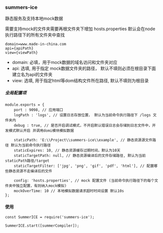 ### summers-ice
静态服务及支持本地mock数据

需要支持mock的文件夹需要再根文件夹下增加 hosts.properties
默认会在node执行路径下的所有文件夹中查找

````
domain=www.made-in-china.com
api={apiPath}
view={viewPath}
````

- domain: 必填，用于mock数据的域名访问和文件夹对应
- api: 选填, 用于指定 mock数据文件夹的路径， 默认不填则必须在根目录下面建立名为api的文件夹
- view: 选填, 用于指定html等dom结构文件所在路径, 默认不填则为根目录


##### 全局配置项

````
module.exports = {
    port : 9098, // 应用端口
    logPath : 'logs', // 设置日志存放位置， 默认为当前命令执行路径下 /logs 文件夹内
    debug : true, // 是否开启调试模式，不开启默认错误日志会存储到日志文件中，开发模式默认开启 并调用domi模块模拟数据

    staticPath: 'E:\\Project\\summers-ice\\example', // 静态资源源文件路径 默认为当前命令执行路径
    staticExpires: 10, // 静态资源缓存过期时间，默认为10天
    staticTargetPath: null, // 静态资源编译后的文件存储路径, 默认为当前staticPath路径/target
    staticTargetFilter: ['jpg', 'png', 'gif', 'pdf', 'html'], // 配置哪些静态资源不走编译后的文件

    config: 'hosts.properties', // mock 配置文件 (当前命令执行路径下的每个文件夹中独立配置，有则纳入mock模拟)
    mockOverTime: 10 // 本地模拟数据请求超时时间设置 默认10s
};
````


#### 使用

````
const SummerICE = require('summers-ice');

SummerICE.start([summerCompiler]);
````